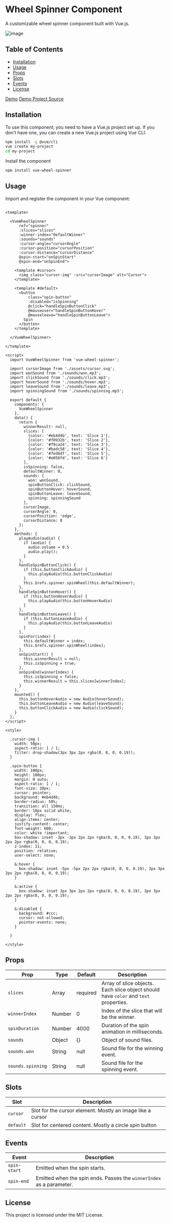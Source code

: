 # Wheel Spinner Component

A customizable wheel spinner component built with Vue.js.

![image](https://github.com/ilyasozkurt/vue-wheel-spinner/assets/4955440/08cb6195-60eb-4ac4-82cb-2a4b5296dc5e)

## Table of Contents

- [Installation](#installation)
- [Usage](#usage)
- [Props](#props)
- [Slots](#slots)
- [Events](#events)
- [License](#license)

[Demo](https://vue-wheel-spinner-demo.vercel.app/)
[Demo Project Source](https://stackblitz.com/~/github.com/ilyasozkurt/vue-wheel-spinner)

## Installation

To use this component, you need to have a Vue.js project set up. If you don't have one, you can create a new Vue.js
project using Vue CLI:

```sh
npm install -g @vue/cli
vue create my-project
cd my-project
```

Install the component

```sh
npm install vue-wheel-spinner
```

## Usage

Import and register the component in your Vue component:

```vue

<template>

  <VueWheelSpinner
      ref="spinner"
      :slices="slices"
      :winner-index="defaultWinner"
      :sounds="sounds"
      :cursor-angle="cursorAngle"
      :cursor-position="cursorPosition"
      :cursor-distance="cursorDistance"
      @spin-start="onSpinStart"
      @spin-end="onSpinEnd">

    <template #cursor>
      <img class="cursor-img" :src="cursorImage" alt="Cursor">
    </template>

    <template #default>
      <button
          class="spin-button"
          :disabled="isSpinning"
          @click="handleSpinButtonClick"
          @mouseover="handleSpinButtonHover"
          @mouseleave="handleSpinButtonLeave">
        Spin
      </button>
    </template>

  </VueWheelSpinner>

</template>

<script>
  import VueWheelSpinner from 'vue-wheel-spinner';

  import cursorImage from './assets/cursor.svg';
  import wonSound from './sounds/won.mp3';
  import clickSound from './sounds/click.mp3';
  import hoverSound from './sounds/hover.mp3';
  import leaveSound from './sounds/leave.mp3';
  import spinningSound from './sounds/spinning.mp3';

  export default {
    components: {
      VueWheelSpinner
    },
    data() {
      return {
        winnerResult: null,
        slices: [
          {color: '#eb4d4b', text: 'Slice 1'},
          {color: '#f0932b', text: 'Slice 2'},
          {color: '#f9ca24', text: 'Slice 3'},
          {color: '#badc58', text: 'Slice 4'},
          {color: '#7ed6df', text: 'Slice 5'},
          {color: '#e056fd', text: 'Slice 6'}
        ],
        isSpinning: false,
        defaultWinner: 0,
        sounds: {
          won: wonSound,
          spinButtonClick: clickSound,
          spinButtonHover: hoverSound,
          spinButtonLeave: leaveSound,
          spinning: spinningSound
        },
        cursorImage,
        cursorAngle: 0,
        cursorPosition: 'edge',
        cursorDistance: 0
      };
    },
    methods: {
      playAudio(audio) {
        if (audio) {
          audio.volume = 0.5
          audio.play();
        }
      },
      handleSpinButtonClick() {
        if (this.buttonClickAudio) {
          this.playAudio(this.buttonClickAudio)
        }
        this.$refs.spinner.spinWheel(this.defaultWinner);
      },
      handleSpinButtonHover() {
        if (this.buttonHoverAudio) {
          this.playAudio(this.buttonHoverAudio)
        }
      },
      handleSpinButtonLeave() {
        if (this.buttonLeaveAudio) {
          this.playAudio(this.buttonLeaveAudio)
        }
      },
      spinFor(index) {
        this.defaultWinner = index;
        this.$refs.spinner.spinWheel(index);
      },
      onSpinStart() {
        this.winnerResult = null;
        this.isSpinning = true;
      },
      onSpinEnd(winnerIndex) {
        this.isSpinning = false;
        this.winnerResult = this.slices[winnerIndex];
      }
    },
    mounted() {
      this.buttonHoverAudio = new Audio(hoverSound);
      this.buttonLeaveAudio = new Audio(leaveSound);
      this.buttonClickAudio = new Audio(clickSound);
    }
  };
</script>

<style>

  .cursor-img {
    width: 50px;
    aspect-ratio: 1 / 1;
    filter: drop-shadow(3px 3px 2px rgba(0, 0, 0, 0.19));
  }

  .spin-button {
    width: 100px;
    height: 100px;
    margin: 0 auto;
    aspect-ratio: 1 / 1;
    font-size: 20px;
    cursor: pointer;
    background: #eb4d4b;
    border-radius: 50%;
    transition: all 150ms;
    border: 10px solid white;
    display: flex;
    align-items: center;
    justify-content: center;
    font-weight: 600;
    color: white !important;
    box-shadow: inset -3px -3px 2px 2px rgba(0, 0, 0, 0.19), 3px 3px 2px 2px rgba(0, 0, 0, 0.19);
    z-index: 11;
    position: relative;
    user-select: none;

    &:hover {
      box-shadow: inset -5px -5px 2px 2px rgba(0, 0, 0, 0.19), 3px 3px 2px 2px rgba(0, 0, 0, 0.19);
    }

    &:active {
      box-shadow: inset 3px 3px 2px 2px rgba(0, 0, 0, 0.19), 3px 3px 2px 2px rgba(0, 0, 0, 0.19);
    }

    &:disabled {
      background: #ccc;
      cursor: not-allowed;
      pointer-events: none;
    }

  }

</style>
```

## Props

| Prop                        | Type   | Default    | Description                                                                          |
|-----------------------------|--------|------------|--------------------------------------------------------------------------------------|
| `slices`                    | Array  | required   | Array of slice objects. Each slice object should have `color` and `text` properties. |
| `winnerIndex`               | Number | 0          | Index of the slice that will be the winner.                                          |
| `spinDuration`              | Number | 4000       | Duration of the spin animation in milliseconds.                                      |
| `sounds`                    | Object | {}         | Object of sound files.                                                               |
| `sounds.won`                | String | null       | Sound file for the winning event.                                                    |
| `sounds.spinning`           | String | null       | Sound file for the spinning event.                                                   |

## Slots

| Slot         | Description                                                |
|--------------|------------------------------------------------------------|
| `cursor`     | Slot for the cursor element. Mostly an image like a cursor |
| `default`    | Slot for centered content. Mostly a circle spin button     |

## Events

| Event         | Description                                                         |
|---------------|---------------------------------------------------------------------|
| `spin-start`  | Emitted when the spin starts.                                       |
| `spin-end`    | Emitted when the spin ends. Passes the `winnerIndex` as a parameter.|


## License
This project is licensed under the MIT License.
